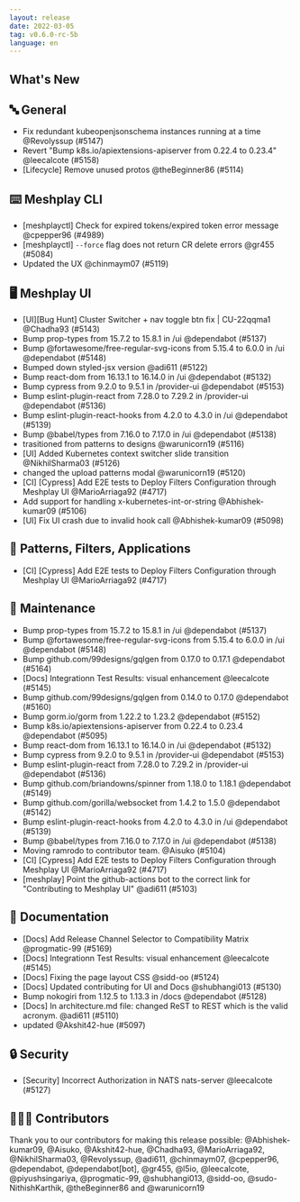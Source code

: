 ```yaml
---
layout: release
date: 2022-03-05
tag: v0.6.0-rc-5b
language: en
---
```


## What's New
## 🔤 General
- Fix redundant kubeopenjsonschema instances running at a time @Revolyssup (#5147)
- Revert "Bump k8s.io/apiextensions-apiserver from 0.22.4 to 0.23.4" @leecalcote (#5158)
- [Lifecycle] Remove unused protos @theBeginner86 (#5114)

## ⌨️ Meshplay CLI

- [meshplayctl] Check for expired tokens/expired token error message @cpepper96 (#4989)
- [meshplayctl] `--force` flag does not return CR delete errors @gr455 (#5084)
- Updated the UX @chinmaym07 (#5119)

## 🖥 Meshplay UI

- [UI][Bug Hunt] Cluster Switcher + nav toggle btn fix | CU-22qqma1 @Chadha93 (#5143)
- Bump prop-types from 15.7.2 to 15.8.1 in /ui @dependabot (#5137)
- Bump @fortawesome/free-regular-svg-icons from 5.15.4 to 6.0.0 in /ui @dependabot (#5148)
- Bumped down styled-jsx version @adi611 (#5122)
- Bump react-dom from 16.13.1 to 16.14.0 in /ui @dependabot (#5132)
- Bump cypress from 9.2.0 to 9.5.1 in /provider-ui @dependabot (#5153)
- Bump eslint-plugin-react from 7.28.0 to 7.29.2 in /provider-ui @dependabot (#5136)
- Bump eslint-plugin-react-hooks from 4.2.0 to 4.3.0 in /ui @dependabot (#5139)
- Bump @babel/types from 7.16.0 to 7.17.0 in /ui @dependabot (#5138)
- trasitioned from patterns to designs @warunicorn19 (#5116)
- [UI] Added Kubernetes context switcher slide transition @NikhilSharma03 (#5126)
- changed the upload patterns modal @warunicorn19 (#5120)
- [CI] [Cypress] Add E2E tests to Deploy Filters Configuration through Meshplay UI @MarioArriaga92 (#4717)
- Add support for handling x-kubernetes-int-or-string @Abhishek-kumar09 (#5106)
- [UI] Fix UI crash due to invalid hook call @Abhishek-kumar09 (#5098)

## 🔋 Patterns, Filters, Applications

- [CI] [Cypress] Add E2E tests to Deploy Filters Configuration through Meshplay UI @MarioArriaga92 (#4717)

## 🧰 Maintenance

- Bump prop-types from 15.7.2 to 15.8.1 in /ui @dependabot (#5137)
- Bump @fortawesome/free-regular-svg-icons from 5.15.4 to 6.0.0 in /ui @dependabot (#5148)
- Bump github.com/99designs/gqlgen from 0.17.0 to 0.17.1 @dependabot (#5164)
- [Docs] Integrationn Test Results: visual enhancement @leecalcote (#5145)
- Bump github.com/99designs/gqlgen from 0.14.0 to 0.17.0 @dependabot (#5160)
- Bump gorm.io/gorm from 1.22.2 to 1.23.2 @dependabot (#5152)
- Bump k8s.io/apiextensions-apiserver from 0.22.4 to 0.23.4 @dependabot (#5095)
- Bump react-dom from 16.13.1 to 16.14.0 in /ui @dependabot (#5132)
- Bump cypress from 9.2.0 to 9.5.1 in /provider-ui @dependabot (#5153)
- Bump eslint-plugin-react from 7.28.0 to 7.29.2 in /provider-ui @dependabot (#5136)
- Bump github.com/briandowns/spinner from 1.18.0 to 1.18.1 @dependabot (#5149)
- Bump github.com/gorilla/websocket from 1.4.2 to 1.5.0 @dependabot (#5142)
- Bump eslint-plugin-react-hooks from 4.2.0 to 4.3.0 in /ui @dependabot (#5139)
- Bump @babel/types from 7.16.0 to 7.17.0 in /ui @dependabot (#5138)
- Moving ramrodo to contributor team. @Aisuko (#5104)
- [CI] [Cypress] Add E2E tests to Deploy Filters Configuration through Meshplay UI @MarioArriaga92 (#4717)
- [meshplay] Point the github-actions bot to the correct link for "Contributing to Meshplay UI" @adi611 (#5103)

## 📖 Documentation

- [Docs] Add Release Channel Selector to Compatibility Matrix @progmatic-99 (#5169)
- [Docs] Integrationn Test Results: visual enhancement @leecalcote (#5145)
- [Docs] Fixing the page layout CSS @sidd-oo (#5124)
- [Docs] Updated contributing for UI and Docs @shubhangi013 (#5130)
- Bump nokogiri from 1.12.5 to 1.13.3 in /docs @dependabot (#5128)
- [Docs] In architecture.md file: changed ReST to REST which is the valid acronym. @adi611 (#5110)
- updated @Akshit42-hue (#5097)

## 🔒 Security

- [Security] Incorrect Authorization in NATS nats-server @leecalcote (#5127)

## 👨🏽‍💻 Contributors

Thank you to our contributors for making this release possible:
@Abhishek-kumar09, @Aisuko, @Akshit42-hue, @Chadha93, @MarioArriaga92, @NikhilSharma03, @Revolyssup, @adi611, @chinmaym07, @cpepper96, @dependabot, @dependabot[bot], @gr455, @l5io, @leecalcote, @piyushsingariya, @progmatic-99, @shubhangi013, @sidd-oo, @sudo-NithishKarthik, @theBeginner86 and @warunicorn19

